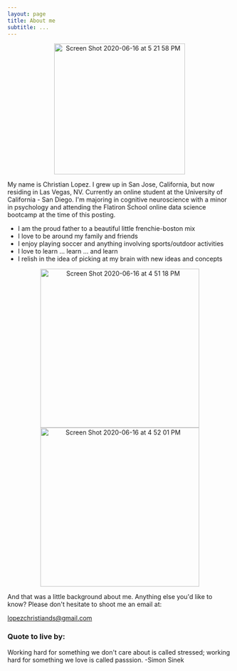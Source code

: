 ```yaml
---
layout: page
title: About me
subtitle: ...
---
```


<p align = 'center'><img width="294" alt="Screen Shot 2020-06-16 at 5 21 58 PM" src="https://user-images.githubusercontent.com/53641091/84840996-fcb83380-aff5-11ea-8f27-1a9397094c41.png">
</p>

My name is Christian Lopez. I grew up in San Jose, California, but now residing in Las Vegas, NV. Currently an online student at the University of California - San Diego. I'm majoring in cognitive neuroscience with a minor in psychology and attending the Flatiron School online data science bootcamp at the time of this posting. 

- I am the proud father to a beautiful little frenchie-boston mix 
- I love to be around my family and friends
- I enjoy playing soccer and anything involving sports/outdoor activities 
- I love to learn ... learn ... and learn 
- I relish in the idea of picking at my brain with new ideas and concepts  

<p align = 'center'>
<img width="357" alt="Screen Shot 2020-06-16 at 4 51 18 PM" src="https://user-images.githubusercontent.com/53641091/84840129-84e90980-aff3-11ea-9b35-c1eb40aa9527.png">

<img width="357" alt="Screen Shot 2020-06-16 at 4 52 01 PM" src="https://user-images.githubusercontent.com/53641091/84839501-0c357d80-aff2-11ea-9f81-c681d0e0ad18.png">
</p>

And that was a little background about me. Anything else you'd like to know? Please don't hesitate to shoot me an email at: 

[lopezchristiands@gmail.com](mailto:lopezchristiands@gmail.com)



### Quote to live by: 

Working hard for something we don't care about is called stressed; working hard for something we love is called passsion. -Simon Sinek 
